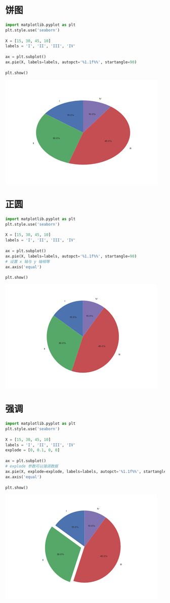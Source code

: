 # 饼图

```py
import matplotlib.pyplot as plt
plt.style.use('seaborn')

X = [15, 30, 45, 10]
labels = 'I', 'II', 'III', 'IV'

ax = plt.subplot()
ax.pie(X, labels=labels, autopct='%1.1f%%', startangle=90)

plt.show()
```

![img](/img/py/plt/pie/pie_1.png)

# 正圆

```py
import matplotlib.pyplot as plt
plt.style.use('seaborn')

X = [15, 30, 45, 10]
labels = 'I', 'II', 'III', 'IV'

ax = plt.subplot()
ax.pie(X, labels=labels, autopct='%1.1f%%', startangle=90)
# 设置 x 轴与 y 轴相等
ax.axis('equal')

plt.show()
```

![img](/img/py/plt/pie/pie_2.png)

# 强调

```py
import matplotlib.pyplot as plt
plt.style.use('seaborn')

X = [15, 30, 45, 10]
labels = 'I', 'II', 'III', 'IV'
explode = [0, 0.1, 0, 0]

ax = plt.subplot()
# explode 参数可以强调数据
ax.pie(X, explode=explode, labels=labels, autopct='%1.1f%%', startangle=90)
ax.axis('equal')

plt.show()
```

![img](/img/py/plt/pie/pie_3.png)
